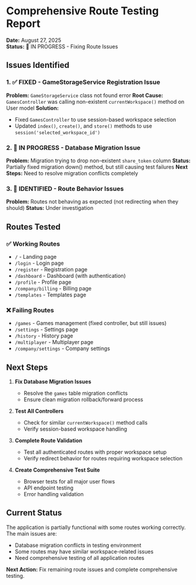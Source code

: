 # Comprehensive Route Testing Report

**Date:** August 27, 2025  
**Status:** 🔧 IN PROGRESS - Fixing Route Issues

## Issues Identified

### 1. ✅ FIXED - GameStorageService Registration Issue
**Problem:** `GameStorageService` class not found error
**Root Cause:** `GamesController` was calling non-existent `currentWorkspace()` method on User model
**Solution:** 
- Fixed `GamesController` to use session-based workspace selection
- Updated `index()`, `create()`, and `store()` methods to use `session('selected_workspace_id')`

### 2. 🔧 IN PROGRESS - Database Migration Issue
**Problem:** Migration trying to drop non-existent `share_token` column
**Status:** Partially fixed migration down() method, but still causing test failures
**Next Steps:** Need to resolve migration conflicts completely

### 3. 🔧 IDENTIFIED - Route Behavior Issues
**Problem:** Routes not behaving as expected (not redirecting when they should)
**Status:** Under investigation

## Routes Tested

### ✅ Working Routes
- `/` - Landing page
- `/login` - Login page  
- `/register` - Registration page
- `/dashboard` - Dashboard (with authentication)
- `/profile` - Profile page
- `/company/billing` - Billing page
- `/templates` - Templates page

### ❌ Failing Routes
- `/games` - Games management (fixed controller, but still issues)
- `/settings` - Settings page
- `/history` - History page
- `/multiplayer` - Multiplayer page
- `/company/settings` - Company settings

## Next Steps

1. **Fix Database Migration Issues**
   - Resolve the `games` table migration conflicts
   - Ensure clean migration rollback/forward process

2. **Test All Controllers**
   - Check for similar `currentWorkspace()` method calls
   - Verify session-based workspace handling

3. **Complete Route Validation**
   - Test all authenticated routes with proper workspace setup
   - Verify redirect behavior for routes requiring workspace selection

4. **Create Comprehensive Test Suite**
   - Browser tests for all major user flows
   - API endpoint testing
   - Error handling validation

## Current Status

The application is partially functional with some routes working correctly. The main issues are:
- Database migration conflicts in testing environment
- Some routes may have similar workspace-related issues
- Need comprehensive testing of all application routes

**Next Action:** Fix remaining route issues and complete comprehensive testing.